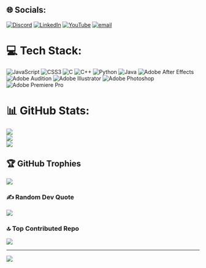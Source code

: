   
## 🌐 Socials:
[![Discord](https://img.shields.io/badge/Discord-%237289DA.svg?logo=discord&logoColor=white)](https://discord.gg/Mark(commandos)) [![LinkedIn](https://img.shields.io/badge/LinkedIn-%230077B5.svg?logo=linkedin&logoColor=white)](https://linkedin.com/in/markmedhat) [![YouTube](https://img.shields.io/badge/YouTube-%23FF0000.svg?logo=YouTube&logoColor=white)](https://youtube.com/@@markmedhat03) [![email](https://img.shields.io/badge/Email-D14836?logo=gmail&logoColor=white)](mailto:markmadhat03@gmail.com) 

# 💻 Tech Stack:
![JavaScript](https://img.shields.io/badge/javascript-%23323330.svg?style=for-the-badge&logo=javascript&logoColor=%23F7DF1E) ![CSS3](https://img.shields.io/badge/css3-%231572B6.svg?style=for-the-badge&logo=css3&logoColor=white) ![C](https://img.shields.io/badge/c-%2300599C.svg?style=for-the-badge&logo=c&logoColor=white) ![C++](https://img.shields.io/badge/c++-%2300599C.svg?style=for-the-badge&logo=c%2B%2B&logoColor=white) ![Python](https://img.shields.io/badge/python-3670A0?style=for-the-badge&logo=python&logoColor=ffdd54) ![Java](https://img.shields.io/badge/java-%23ED8B00.svg?style=for-the-badge&logo=openjdk&logoColor=white) ![Adobe After Effects](https://img.shields.io/badge/Adobe%20After%20Effects-9999FF.svg?style=for-the-badge&logo=Adobe%20After%20Effects&logoColor=white) ![Adobe Audition](https://img.shields.io/badge/Adobe%20Audition-9999FF.svg?style=for-the-badge&logo=Adobe%20Audition&logoColor=white) ![Adobe Illustrator](https://img.shields.io/badge/adobe%20illustrator-%23FF9A00.svg?style=for-the-badge&logo=adobe%20illustrator&logoColor=white) ![Adobe Photoshop](https://img.shields.io/badge/adobe%20photoshop-%2331A8FF.svg?style=for-the-badge&logo=adobe%20photoshop&logoColor=white) ![Adobe Premiere Pro](https://img.shields.io/badge/Adobe%20Premiere%20Pro-9999FF.svg?style=for-the-badge&logo=Adobe%20Premiere%20Pro&logoColor=white)
# 📊 GitHub Stats:
![](https://github-readme-stats.vercel.app/api?username=MarkMedhat4&theme=dark&hide_border=false&include_all_commits=false&count_private=false)<br/>
![](https://nirzak-streak-stats.vercel.app/?user=MarkMedhat4&theme=dark&hide_border=false)<br/>
![](https://github-readme-stats.vercel.app/api/top-langs/?username=MarkMedhat4&theme=dark&hide_border=false&include_all_commits=false&count_private=false&layout=compact)

## 🏆 GitHub Trophies
![](https://github-profile-trophy.vercel.app/?username=MarkMedhat4&theme=radical&no-frame=false&no-bg=true&margin-w=4)

### ✍️ Random Dev Quote
![](https://quotes-github-readme.vercel.app/api?type=horizontal&theme=radical)

### 🔝 Top Contributed Repo
![](https://github-contributor-stats.vercel.app/api?username=MarkMedhat4&limit=5&theme=dark&combine_all_yearly_contributions=true)

---
[![](https://visitcount.itsvg.in/api?id=MarkMedhat4&icon=0&color=4)](https://visitcount.itsvg.in)

<!-- Proudly created with GPRM ( https://gprm.itsvg.in ) -->
